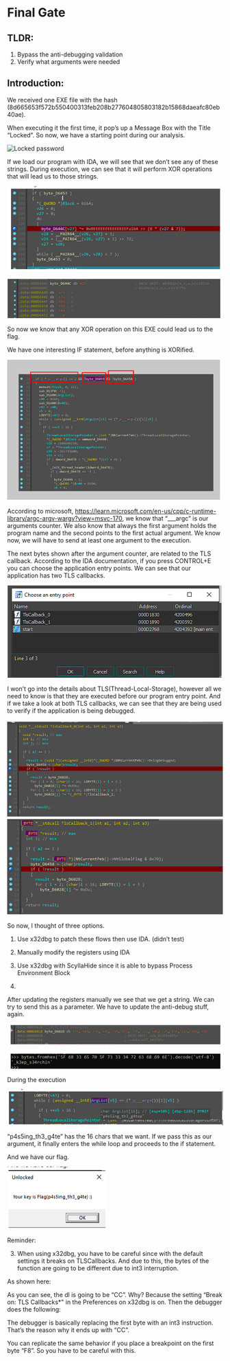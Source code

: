# Final Gate 


## TLDR:

1. Bypass the anti-debugging validation
2. Verify what arguments were needed


## Introduction:

We received one EXE file with the hash (8d665653f572b550400313feb208b277604805803182b15868daeafc80eb40ae).

When executing it the first time, it pop’s up a Message Box with the Title “Locked”. So now, we have a starting point during our analysis.

![Locked password](../screenshots/screenshot-1.png)

If we load our program with IDA, we will see that we don’t see any of these strings. During execution, we can see that it will perform XOR operations that will lead us to those strings.

![XOR strings](screenshots/screenshot-2.png)

![XOR strings](screenshots/screenshot-3.png)

So now we know that any XOR operation on this EXE could lead us to the flag.

We have one interesting IF statement, before anything is XORified. 

![XOR strings](screenshots/screenshot-4.png)


According to microsoft, https://learn.microsoft.com/en-us/cpp/c-runtime-library/argc-argv-wargv?view=msvc-170, we know that “___argc” is our arguments counter. We also know that always the first argument holds the program name and the second points to the first actual argument. We know now, we will have to send at least one argument to the execution.

The next bytes shown after the argument counter, are related to the TLS callback.
According to the IDA documentation, if you press CONTROL+E you can choose the application entry points. We can see that our application has two TLS callbacks.

![Entrypoints](screenshots/screenshot-5.png)


I won’t go into the details about TLS(Thread-Local-Storage), however all we need to know is that they are executed before our program entry point. And if we take a look at both TLS callbacks, we can see that they are being used to verify if the application is being debugged.

![TLS callbacks](screenshots/screenshot-6.png)


So now, I thought of three options.
1. Use x32dbg to patch these flows then use IDA. (didn’t test)
2. Manually modify the registers using IDA
3. Use x32dbg with ScyllaHide since it is able to bypass Process Environment Block


2. 
After updating the registers manually we see that we get a string. We can try to send this as a parameter. We have to update the anti-debug stuff, again.

![TLS Callback string](screenshots/screenshot-7.png)



During the execution

![Argument](screenshots/screenshot-8.png)


“p4s5ing_th3_g4te” has the 16 chars that we want. If we pass this as our argument, it finally enters the while loop and proceeds to the if statement.

And we have our flag.

![Flag](screenshots/screenshot-9.png)



Reminder:

3. When using x32dbg, you have to be careful since with the default settings it breaks on TLSCallbacks. And due to this, the bytes of the function are going to be different due to int3 interruption.

As shown here:

As you can see, the dl is going to be “CC”. Why? Because the setting “Break on: TLS Callbacks*" in the Preferences on x32dbg is on. Then the debugger does the following:

The debugger is basically replacing the first byte with an int3 instruction. That’s the reason why it ends up with “CC”. 

You can replicate the same behavior if you place a breakpoint on the first byte “F8”. So you have to be careful with this.
